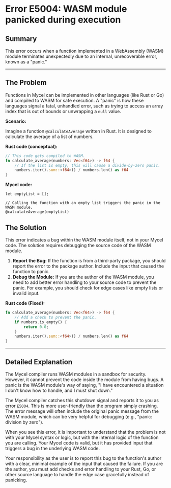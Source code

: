 # Error E5004: WASM module panicked during execution

## Summary

This error occurs when a function implemented in a WebAssembly (WASM) module terminates unexpectedly due to an internal, unrecoverable error, known as a "panic."

---

## The Problem

Functions in Mycel can be implemented in other languages (like Rust or Go) and compiled to WASM for safe execution. A "panic" is how these languages signal a fatal, unhandled error, such as trying to access an array index that is out of bounds or unwrapping a `null` value.

**Scenario:**

Imagine a function `@calculateAverage` written in Rust. It is designed to calculate the average of a list of numbers.

**Rust code (conceptual):**
```rust
// This code gets compiled to WASM.
fn calculate_average(numbers: Vec<f64>) -> f64 {
    // If the list is empty, this will cause a divide-by-zero panic.
    numbers.iter().sum::<f64>() / numbers.len() as f64
}
```

**Mycel code:**
```mycel
let emptyList = [];

// Calling the function with an empty list triggers the panic in the WASM module.
@calculateAverage(emptyList)
```

## The Solution

This error indicates a bug within the WASM module itself, not in your Mycel code. The solution requires debugging the source code of the WASM module.

1.  **Report the Bug:** If the function is from a third-party package, you should report the error to the package author. Include the input that caused the function to panic.
2.  **Debug the Module:** If you are the author of the WASM module, you need to add better error handling to your source code to prevent the panic. For example, you should check for edge cases like empty lists or invalid input.

**Rust code (Fixed):**
```rust
fn calculate_average(numbers: Vec<f64>) -> f64 {
    // Add a check to prevent the panic.
    if numbers.is_empty() {
        return 0.0;
    }
    numbers.iter().sum::<f64>() / numbers.len() as f64
}
```

---

## Detailed Explanation

The Mycel compiler runs WASM modules in a sandbox for security. However, it cannot prevent the code inside the module from having bugs. A panic is the WASM module's way of saying, "I have encountered a situation I don't know how to handle, and I must shut down."

The Mycel compiler catches this shutdown signal and reports it to you as error `E5004`. This is more user-friendly than the program simply crashing. The error message will often include the original panic message from the WASM module, which can be very helpful for debugging (e.g., "panic: division by zero").

When you see this error, it is important to understand that the problem is not with your Mycel syntax or logic, but with the internal logic of the function you are calling. Your Mycel code is valid, but it has provided input that triggers a bug in the underlying WASM code.

Your responsibility as the user is to report this bug to the function's author with a clear, minimal example of the input that caused the failure. If you are the author, you must add checks and error handling to your Rust, Go, or other source language to handle the edge case gracefully instead of panicking.
